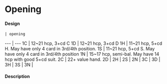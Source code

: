 Opening
=======

#### Design
    | opening
--- | ---
1C  | 12~21 hcp, 3+cd C
1D  | 12~21 hcp, 3+cd D
1H  | 11~21 hcp, 5+cd H. May have only 4 card in 3rd/4th position.
1S  | 11~21 hcp, 5+cd S. May have only 4 card in 3rd/4th position
1N  | 15~17 hcp, semi-bal. May have 14 hcp with good 5+cd suit.
2C  | 22+ value hand.
2D  | 
2H  |
2S  |
2N  |
3C  |
3D  |
3H  |
3S  |
3N  |

#### Description

